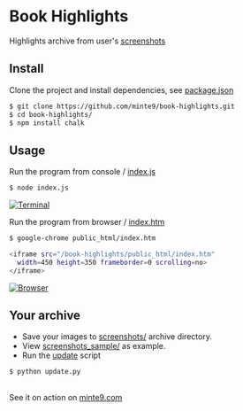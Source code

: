 # Book Highlights

Highlights archive from user's [screenshots](https://github.com/minte9/book-highlights/tree/main/files_archive/)

## Install

Clone the project and install dependencies, see [package.json](https://github.com/minte9/book-highlights/blob/main/package-lock.json)

~~~sh
$ git clone https://github.com/minte9/book-highlights.git
$ cd book-highlights/
$ npm install chalk
~~~

## Usage

Run the program from console / [index.js](https://github.com/minte9/book-highlights/blob/main/index.js)

~~~sh
$ node index.js
~~~

[![Terminal](https://www.minte9.com/lib/images/github/book-highlights/highlight_02.png)](https://www.minte9.com)

Run the program from browser / [index.htm](https://github.com/minte9/book-highlights/blob/main/public_html/index.htm)

~~~sh
$ google-chrome public_html/index.htm 
~~~

~~~sh
<iframe src="/book-highlights/public_html/index.htm" 
  width=450 height=350 frameborder=0 scrolling=no>
</iframe>
~~~

[![Browser](https://www.minte9.com/lib/images/github/book-highlights/m9_06.png)](https://www.minte9.com)

## Your archive

- Save your images to [screenshots/](https://github.com/minte9/book-highlights/tree/main/files_archive/screenshots) archive directory.
- View [screenshots_sample/](https://github.com/minte9/book-highlights/tree/main/files_archive/screenshots_sample) as example.
- Run the [update](https://github.com/minte9/book-highlights/blob/main/update.py) script

~~~sh
$ python update.py
~~~

##

See it on action on [minte9.com](https://www.minte9.com)
